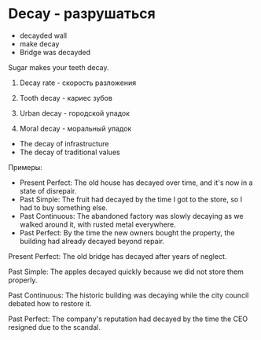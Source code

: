 # Decay - разрушаться

- decayded wall
- make decay
- Bridge was decayded

Sugar makes your teeth decay.

1. Decay rate - скорость разложения

2. Tooth decay - кариес зубов

3. Urban decay - городской упадок

4. Moral decay - моральный упадок

- The decay of infrastructure
- The decay of traditional values

Примеры:

- Present Perfect: The old house has decayed over time, and it's now in a state of disrepair.
- Past Simple: The fruit had decayed by the time I got to the store, so I had to buy something else.
- Past Continuous: The abandoned factory was slowly decaying as we walked around it, with rusted metal everywhere.
- Past Perfect: By the time the new owners bought the property, the building had already decayed beyond repair.

Present Perfect: The old bridge has decayed after years of neglect.

Past Simple: The apples decayed quickly because we did not store them properly.

Past Continuous: The historic building was decaying while the city council debated how to restore it.

Past Perfect: The company's reputation had decayed by the time the CEO resigned due to the scandal.
